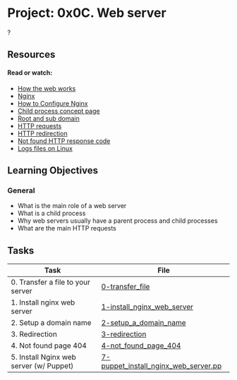 # Project: 0x0C. Web server
?
## Resources

#### Read or watch:

* [How the web works](https://intranet.alxswe.com/rltoken/6TI3HiyFdwrbXWKVF24Gxw)
* [Nginx](https://intranet.alxswe.com/rltoken/vkVMGlaf39j2DWAQWzo6EA)
* [How to Configure Nginx](https://intranet.alxswe.com/rltoken/zKrpVxWuUHVdW4URAjdFbw)
* [Child process concept page](https://intranet.alxswe.com/rltoken/Ar18u5sRis1fkvkVgzdcqg)
* [Root and sub domain](https://intranet.alxswe.com/rltoken/xi3peVqYl02PfpHHHlCtxQ)
* [HTTP requests](https://intranet.alxswe.com/rltoken/sBrrP4EAmI3NoYjIgZrUhw)
* [HTTP redirection](https://intranet.alxswe.com/rltoken/Eaa4ZuKvye941hTkP8VlBQ)
* [Not found HTTP response code](https://intranet.alxswe.com/rltoken/eJSp2QFTY6jqqNtz8OVDEw)
* [Logs files on Linux](https://intranet.alxswe.com/rltoken/7WMNY5CWD-CBrxmQrdmfPg)
## Learning Objectives

### General

* What is the main role of a web server
* What is a child process
* Why web servers usually have a parent process and child processes
* What are the main HTTP requests
## Tasks

| Task | File |
| ---- | ---- |
| 0. Transfer a file to your server | [0-transfer_file](./0-transfer_file) |
| 1. Install nginx web server | [1-install_nginx_web_server](./1-install_nginx_web_server) |
| 2. Setup a domain name | [2-setup_a_domain_name](./2-setup_a_domain_name) |
| 3. Redirection | [3-redirection](./3-redirection) |
| 4. Not found page 404 | [4-not_found_page_404](./4-not_found_page_404) |
| 5. Install Nginx web server (w/ Puppet) | [7-puppet_install_nginx_web_server.pp](./7-puppet_install_nginx_web_server.pp) |
